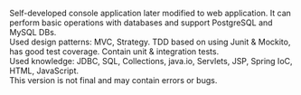 Self-developed console application later modified to web application. 
It can perform basic operations with databases and support PostgreSQL and MySQL DBs. <br>
Used design patterns: MVC, Strategy. TDD based on using Junit & Mockito, has good test coverage.
Contain unit & integration tests. <br>
Used knowledge: JDBC, SQL, Collections, java.io, Servlets, JSP, Spring IoC, HTML, JavaScript.<br>
This version is not final and may contain errors or bugs. 
<br>
